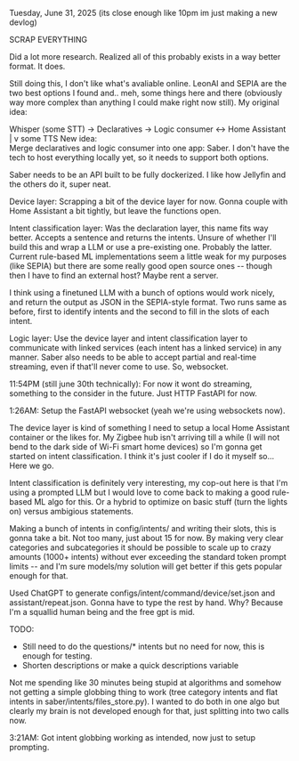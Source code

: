 Tuesday, June 31, 2025
(its close enough like 10pm im just making a new devlog)

SCRAP EVERYTHING

Did a lot more research. Realized all of this probably exists in a way better format. It does.

Still doing this, I don't like what's avaliable online. LeonAI and SEPIA are the two best options I found and.. meh, some things here and there (obviously way more complex than anything I could make right now still). My original idea:

Whisper (some STT) -> Declaratives -> Logic consumer <-> Home Assistant 
                                            |
                                            v
                                         some TTS
New idea:   
Merge declaratives and logic consumer into one app: Saber. I don't have the tech to host everything locally yet, so it needs to support both options.

Saber needs to be an API built to be fully dockerized. I like how Jellyfin and the others do it, super neat.

Device layer: Scrapping a bit of the device layer for now. Gonna couple with Home Assistant a bit tightly, but leave the functions open.


Intent classification layer: Was the declaration layer, this name fits way better. Accepts a sentence and returns the intents. Unsure of whether I'll build this and wrap a LLM or use a pre-existing one. Probably the latter. Current rule-based ML implementations seem a little weak for my purposes (like SEPIA) but there are some really good open source ones -- though then I have to find an external host? Maybe rent a server. 

I think using a finetuned LLM with a bunch of options would work nicely, and return the output as JSON in the SEPIA-style format. Two runs same as before, first to identify intents and the second to fill in the slots of each intent.


Logic layer: Use the device layer and intent classification layer to communicate with linked services (each intent has a linked service) in any manner. Saber also needs to be able to accept partial and real-time streaming, even if that'll never come to use. So, websocket.

11:54PM (still june 30th technically): For now it wont do streaming, something to the consider in the future. Just HTTP FastAPI for now.

1:26AM: Setup the FastAPI websocket (yeah we're using websockets now).

The device layer is kind of something I need to setup a local Home Assistant container or the likes for. My Zigbee hub isn't arriving till a while (I will not bend to the dark side of Wi-Fi smart home devices) so I'm gonna get started on intent classification. I think it's just cooler if I do it myself so... Here we go.

Intent classification is definitely very interesting, my cop-out here is that I'm using a prompted LLM but I would love to come back to making a good rule-based ML algo for this. Or a hybrid to optimize on basic stuff (turn the lights on) versus ambigious statements.

Making a bunch of intents in config/intents/ and writing their slots, this is gonna take a bit. Not too many, just about 15 for now. By making very clear categories and subcategories it should be possible to scale up to crazy amounts (1000+ intents) without ever exceeding the standard token prompt limits -- and I'm sure models/my solution will get better if this gets popular enough for that.

Used ChatGPT to generate configs/intent/command/device/set.json and assistant/repeat.json. Gonna have to type the rest by hand. Why? Because I'm a squallid human being and the free gpt is mid.

TODO:
- Still need to do the questions/* intents but no need for now, this is enough for testing.
- Shorten descriptions or make a quick descriptions variable

Not me spending like 30 minutes being stupid at algorithms and somehow not getting a simple globbing thing to work (tree category intents and flat intents in saber/intents/files_store.py). I wanted to do both in one algo but clearly my brain is not developed enough for that, just splitting into two calls now.

3:21AM: Got intent globbing working as intended, now just to setup prompting.